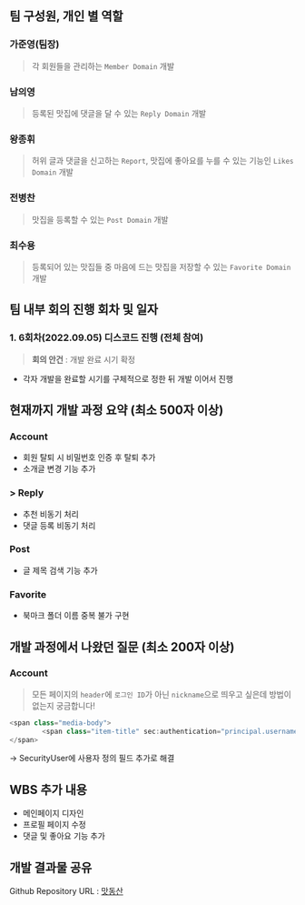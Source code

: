 ## 팀 구성원, 개인 별 역할
### 가준영(팀장)
> 각 회원들을 관리하는 `Member Domain` 개발 <br/>
### 남의영
> 등록된 맛집에 댓글을 달 수 있는 `Reply Domain` 개발 <br/>
### 왕종휘
> 허위 글과 댓글을 신고하는 `Report`, 맛집에 좋아요를 누를 수 있는 기능인 `Likes Domain` 개발 <br/>
### 전병찬
> 맛집을 등록할 수 있는 `Post Domain` 개발 <br/>
### 최수용
> 등록되어 있는 맛집들 중 마음에 드는 맛집을 저장할 수 있는 `Favorite Domain` 개발 <br/>
## 팀 내부 회의 진행 회차 및 일자

### 1. 6회차(2022.09.05) 디스코드 진행 (전체 참여)
> **회의 안건** : 개발 완료 시기 확정
- 각자 개발을 완료할 시기를 구체적으로 정한 뒤 개발 이어서 진행

## 현재까지 개발 과정 요약 (최소 500자 이상)

<!-- ### Account & Member
>  -->

### Account
- 회원 탈퇴 시 비밀번호 인증 후 탈퇴 추가
- 소개글 변경 기능 추가

### > Reply
- 추천 비동기 처리
- 댓글 등록 비동기 처리

### Post
- 글 제목 검색 기능 추가

### Favorite
- 북마크 폴더 이름 중복 불가 구현

## 개발 과정에서 나왔던 질문 (최소 200자 이상)

### Account

> 모든 페이지의 `header`에 `로그인 ID`가 아닌 `nickname`으로 띄우고 싶은데 방법이 없는지 궁금합니다!

```java
<span class="media-body">
		<span class="item-title" sec:authentication="principal.username">로그인ID</span>
</span>
```
-> SecurityUser에 사용자 정의 필드 추가로 해결

## WBS 추가 내용
- 메인페이지 디자인
- 프로필 페이지 수정
- 댓글 및 좋아요 기능 추가

## 개발 결과물 공유
Github Repository URL : [맛동산](https://github.com/likelion-backendschool/matdongsan/tree/develop)
